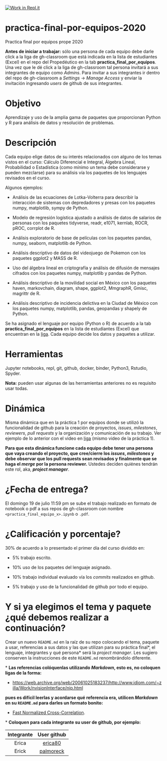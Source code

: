 [![Work in Repl.it](https://classroom.github.com/assets/work-in-replit-14baed9a392b3a25080506f3b7b6d57f295ec2978f6f33ec97e36a161684cbe9.svg)](https://classroom.github.com/online_ide?assignment_repo_id=2906876&assignment_repo_type=AssignmentRepo)
# practica-final-por-equipos-2020

Practica final por equipos prope 2020 

**Antes de iniciar a trabajar:** sólo una persona de cada equipo debe darle click a la liga de gh-classroom que está indicada en la lista de estudiantes (Excel) en el repo del Propedéutico en la tab **practica_final_por_equipos**. Una vez que le dé click a la liga de gh-classroom tal persona invitará a sus integrantes de equipo como *Admins*. Para invitar a sus integrantes ir dentro del repo de gh-classroom a *Settings* -> *Manage Access* y enviar la invitación ingresando *users* de github de sus integrantes.


# Objetivo

Aprendizaje y uso de la amplia gama de paquetes que proporcionan Python y R para análisis de datos y resolución de problemas.

# Descripción

Cada equipo elige datos de su interés relacionados con alguno de los temas vistos en el curso: Cálculo Diferencial e Integral, Álgebra Lineal, Probabilidad o Estadística (como mínimo un tema debe considerarse y pueden mezclarse) para su análisis vía los paquetes de los lenguajes revisados en el curso.

Algunos ejemplos:

* Análisis de las ecuaciones de Lotka-Volterra para describir la interacción de sistemas con depredadores y presas con los paquetes numpy, matplotlib, sympy de Python.

* Modelo de regresión logística ajustado a análisis de datos de salarios de personas con los paquetes tidyverse, readr, e1071, kernlab, ROCR, pROC, corrplot de R.

* Análisis exploratorio de base de películas con los paquetes pandas, numpy, seaborn, matplotlib de Python.

* Análisis descriptivo de datos del videojuego de Pokemon con los paquetes ggplot2 y MASS de R.

* Uso del álgebra lineal en criptografía y análisis de difusión de mensajes cifrados con los paquetes numpy, matplotlib y pandas de Python.

* Análisis descriptivo de la movilidad social en México con los paquetes haven, markovchain, diagram, shape, ggplot2, MmgraphR, Gmisc, magrittr de R.

* Análisis descriptivo de incidencia delictiva en la Ciudad de México con los paquetes numpy, matplotlib, pandas, geopandas y shapely de Python.



Se ha asignado el lenguaje por equipo (Python o R) de acuerdo a la tab **practica_final_por_equipos** en la lista de estudiantes (Excel) que encuentran en la [liga](https://drive.google.com/file/d/1dK9snUjbs-ki0M62tAswkyp5_efOXQiX/view?usp=sharing). Cada equipo decide los datos y paquetes a utilizar.

# Herramientas

Jupyter notebooks, repl, git, github, docker, binder, Python3, Rstudio, Spyder.

**Nota:** pueden usar algunas de las herramientas anteriores no es requisito usar todas.

# Dinámica

Misma dinámica que en la práctica 1 por equipos donde se utilizó la funcionalidad de github para la creación de proyectos, *issues*, *milestones*, *reviewers*, *pull requests* y la organización y comunicación de su trabajo. Ver ejemplo de lo anterior con el video en [liga](https://youtu.be/z4Xpif7HI04) (mismo video de la práctica 1).

**Para que esta dinámica funcione cada equipo debe tener una persona que vaya creando el proyecto, que cree/cierre los *issues*, *milestones* y debe observar que los pull requests sean revisados y finalmente que se haga el *merge* por la persona reviewer.** Ustedes deciden quiénes tendrán este rol, aka, ***project manager***. 

# ¿Fecha de entrega?

El domingo 19 de julio 11:59 pm se sube el trabajo realizado en formato de notebook o pdf a sus repos de gh-classroom con nombre `<practica_final_equipo_x>.ipynb` o `.pdf`.


# ¿Calificación y porcentaje?

30% de acuerdo a lo presentado el primer día del curso dividido en:

* 5% trabajo escrito.

* 10% uso de los paquetes del lenguaje asignado.

* 10% trabajo individual evaluado vía los *commits* realizados en github.

* 5% trabajo y uso de la funcionalidad de github por todo el equipo.


# Y si ya elegimos el tema y paquete ¿qué debemos realizar a continuación?

Crear un nuevo `README.md` en la raíz de su repo colocando el tema, paquete a usar, referencias a sus datos y las que utilizan para su práctica final\*, el lenguaje, integrantes y qué persona\* será la *project manager*. Les sugiero conserven la instrucciones de este `README.md` renombrándolo diferente.

\* **Las referencias colóquenlas utilizando *Markdown*, esto es, no coloquen ligas de la forma:**

* https://web.archive.org/web/20061025183237/http://www.idiom.com/~zilla/Work/nvisionInterface/nip.html

**pues es difícil leerlas y acordarse qué referencia era, utilicen *Markdown* en su `README.md` para darles un formato bonito:**

  * [Fast Normalized Cross-Correlation](https://web.archive.org/web/20061025183237/http://www.idiom.com/~zilla/Work/nvisionInterface/nip.html).
  
\* **Coloquen para cada integrante su user de github, por ejemplo:**

|Integrante|User github|
|:--:|:--:|
|Erica|[erica80]()|
|Erick|[palmoreck](https://github.com/palmoreck)|


